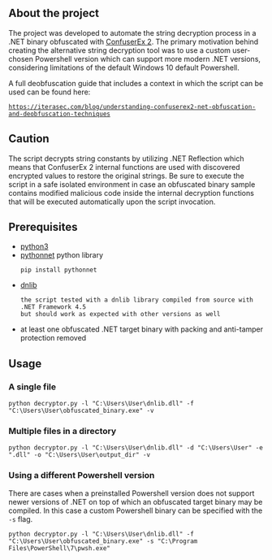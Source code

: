## About the project
The project was developed to automate the string decryption process in a .NET binary obfuscated with [ConfuserEx 2](https://mkaring.github.io/ConfuserEx/). The primary motivation behind creating the alternative string decryption tool was to use a custom user-chosen Powershell version which can support more modern .NET versions, considering limitations of the default Windows 10 default Powershell.

A full deobfuscation guide that includes a context in which the script can be used can be found here: 

[`https://iterasec.com/blog/understanding-confuserex2-net-obfuscation-and-deobfuscation-techniques`](https://iterasec.com/blog/understanding-confuserex2-net-obfuscation-and-deobfuscation-techniques)

## Caution
The script decrypts string constants by utilizing .NET Reflection which means that ConfuserEx 2 internal functions are used with discovered encrypted values to restore the original strings. Be sure to execute the script in a safe isolated environment in case an obfuscated binary sample contains modified malicious code inside the internal decryption functions that will be executed automatically upon the script invocation.
## Prerequisites
* [python3](https://www.python.org/)
* [pythonnet](https://github.com/pythonnet/pythonnet) python library
    ```
    pip install pythonnet
    ```
* [dnlib](https://github.com/0xd4d/dnlib)
    ```
    the script tested with a dnlib library compiled from source with .NET Framework 4.5 
    but should work as expected with other versions as well
    ```
* at least one obfuscated .NET target binary with packing and anti-tamper protection removed
## Usage

### A single file
```
python decryptor.py -l "C:\Users\User\dnlib.dll" -f "C:\Users\User\obfuscated_binary.exe" -v
```
### Multiple files in a directory
```
python decryptor.py -l "C:\Users\User\dnlib.dll" -d "C:\Users\User" -e ".dll" -o "C:\Users\User\output_dir" -v
```
### Using a different Powershell version
There are cases when a preinstalled Powershell version does not support newer versions of .NET on top of which an obfuscated target binary may be compiled. In this case a custom Powershell binary can be specified with the `-s` flag.
```
python decryptor.py -l "C:\Users\User\dnlib.dll" -f "C:\Users\User\obfuscated_binary.exe" -s "C:\Program Files\PowerShell\7\pwsh.exe"
```

